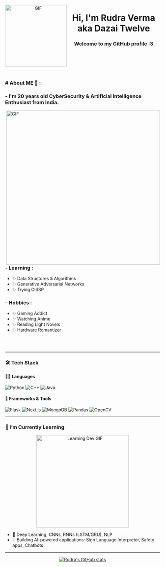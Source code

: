 <p align="center">
  <a>
    <img hight="200" width="200" alt="GIF" align="left" src="https://media.giphy.com/media/lLfjuL3xq9H7OPX430/giphy.gif" alt="Banner">
  </a>
</p>

<h1 align="center">Hi, I'm Rudra Verma aka Dazai Twelve</a></h1>

<h3 align="center">Welcome to my GitHub profile :3</h3>
</br>
</br></br>
</br>
<h3 aign="center"> # About ME 💬 :</h3>

### - I'm 20 years old CyberSecurity & Artificial Intelligence Enthusiast from India.

<img hight="400" width="500" alt="GIF" align="right" src="https://github.com/Xx-Ashutosh-xX/Xx-Ashutosh-xX/blob/master/assets/1936.gif">

### - Learning :
- ✨ Data Structures & Algorithms
- ✨ Generative Adversarial Networks
- ✨ Trying CISSP

### - Hobbies : 
- ✨ Gaming Addict
- ✨ Watching Anime
- ✨ Reading Light Novels
- ✨ Hardware Romantizer
</br>
</br>

---

### 🛠️ Tech Stack

#### 👨‍💻 Languages  
![Python](https://img.shields.io/badge/-Python-3776AB?logo=python&logoColor=white&style=for-the-badge)
![C++](https://img.shields.io/badge/-C++-00599C?logo=c%2B%2B&logoColor=white&style=for-the-badge)
![Java](https://img.shields.io/badge/-Java-007396?logo=java&logoColor=white&style=for-the-badge)

#### 🧪 Frameworks & Tools  
![Flask](https://img.shields.io/badge/-Flask-000000?logo=flask&logoColor=white&style=for-the-badge)
![Next.js](https://img.shields.io/badge/-Next.js-000000?logo=next.js&logoColor=white&style=for-the-badge)
![MongoDB](https://img.shields.io/badge/-MongoDB-47A248?logo=mongodb&logoColor=white&style=for-the-badge)
![Pandas](https://img.shields.io/badge/-Pandas-150458?logo=pandas&logoColor=white&style=for-the-badge)
![OpenCV](https://img.shields.io/badge/-OpenCV-5C3EE8?logo=opencv&logoColor=white&style=for-the-badge)

---

### 🌱 I’m Currently Learning

<p align="center">
  <img src="https://user-images.githubusercontent.com/74038190/212747107-5b654ba5-31c6-4366-b42b-51b822e9bc52.gif" width="300" alt="Learning Dev GIF" />
</p>

- 🤖 Deep Learning, CNNs, RNNs (LSTM/GRU), NLP  
- 💡 Building AI-powered applications: Sign Language Interpreter, Safety apps, Chatbots

---
<p align="center">
  <a href="https://github.com/DazaiTwelve">
    <img src="https://github-readme-stats.vercel.app/api?username=DazaiTwelve&hide_border=true&show_icons=true" alt="Rudra's GitHub stats">
  </a>
</p>


<!--

Here are some ideas to get you started:

- 🔭 I’m currently working on ...
- 🌱 I’m currently learning ...
- 👯 I’m looking to collaborate on ...
- 🤔 I’m looking for help with ...
- 💬 Ask me about ...
- 📫 How to reach me: ...
- 😄 Pronouns: ...
- ⚡ Fun fact: ...
-->

